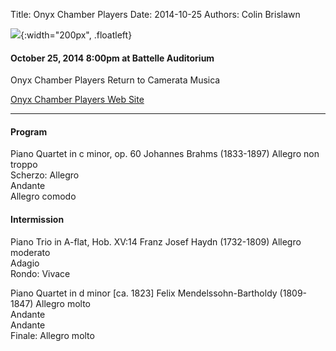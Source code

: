 Title: Onyx Chamber Players 
Date: 2014-10-25
Authors: Colin Brislawn


![ ](/images/OnyxMerge200.jpg){:width="200px", .floatleft}

#### October 25, 2014 8:00pm at Battelle Auditorium

Onyx Chamber Players Return to Camerata Musica 

[Onyx Chamber Players Web Site](http://onyxchamberplayers.com/)

---

#### Program
	
Piano Quartet in c minor, op. 60 	Johannes Brahms (1833-1897)
Allegro non troppo 	
Scherzo: Allegro 	
Andante 	
Allegro comodo 	

#### Intermission

Piano Trio in A-flat, Hob. XV:14 	Franz Josef Haydn (1732-1809)
Allegro moderato 	
Adagio 	
Rondo: Vivace 	
	
Piano Quartet in d minor [ca. 1823] 	Felix Mendelssohn-Bartholdy (1809-1847)
Allegro molto 	
Andante 	
Andante 	
Finale: Allegro molto 	